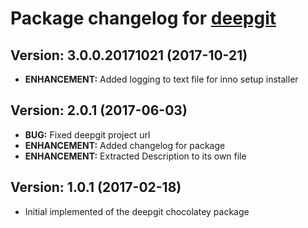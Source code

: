 # Package changelog for [deepgit](https://chocolatey.org/packages/deepgit)

## Version: 3.0.0.20171021 (2017-10-21)
- **ENHANCEMENT:** Added logging to text file for inno setup installer

## Version: 2.0.1 (2017-06-03)
- **BUG:** Fixed deepgit project url
- **ENHANCEMENT:** Added changelog for package
- **ENHANCEMENT:** Extracted Description to its own file

## Version: 1.0.1 (2017-02-18)
- Initial implemented of the deepgit chocolatey package
